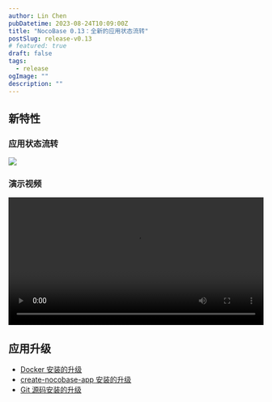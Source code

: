 ```yaml
---
author: Lin Chen
pubDatetime: 2023-08-24T10:09:00Z
title: "NocoBase 0.13：全新的应用状态流转"
postSlug: release-v0.13
# featured: true
draft: false
tags:
  - release
ogImage: ""
description: ""
---
```


## 新特性

### 应用状态流转

<img src="https://nocobase.oss-cn-beijing.aliyuncs.com/57c8e420be0c9c27392d793d5073c060.png" />

### 演示视频

<video controls width="100%">
  <source src="https://nocobase.oss-cn-beijing.aliyuncs.com/6430cb4ca6310724a7c25a256bce995f.mp4" type="video/mp4" />
</video>

## 应用升级

- [Docker 安装的升级](https://docs-cn.nocobase.com/welcome/getting-started/upgrading/docker-compose)
- [create-nocobase-app 安装的升级](https://docs-cn.nocobase.com/welcome/getting-started/upgrading/create-nocobase-app)
- [Git 源码安装的升级](https://docs-cn.nocobase.com/welcome/getting-started/upgrading/git-clone)
